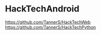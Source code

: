 # HackTechAndroid

https://github.com/TannerS/HackTechWeb
https://github.com/TannerS/HackTechPython
